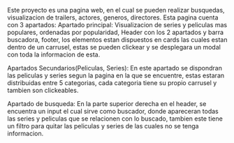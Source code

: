 Este proyecto es una pagina web, en el cual se pueden realizar busquedas, visualizacion de trailers, actores, generos, directores.
Esta pagina cuenta con 3 apartados:
Apartado principal: Visualizacion de series y peliculas mas populares, ordenadas por popularidad, Header con los 2 apartados y barra buscadora, footer, los elementos estan dispuestos en cards las cuales estan dentro de un carrusel, estas se pueden clickear y se desplegara un modal con toda la informacion de esta.

Apartados Secundarios(Peliculas, Series): En este apartado se dispondran las peliculas y series segun la pagina en la que se encuentre, estas estaran distribuidas entre 5 categorias, cada categoria tiene su propio carrusel y tambien son clickeables.

Apartado de busqueda: En la parte superior derecha en el header, se encuentra un input el cual sirve como buscador, donde apareceran todas las series y peliculas que se relacionen con lo buscado, tambien este tiene un filtro para quitar las peliculas y series de las cuales no se tenga informacion.
